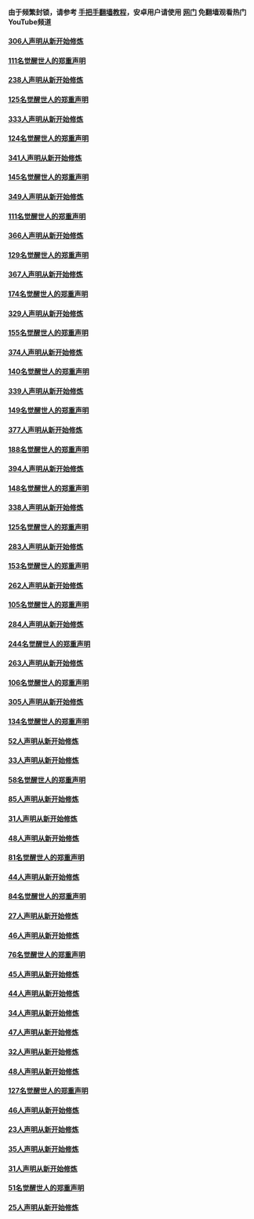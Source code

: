 #### 由于频繁封锁，请参考 [手把手翻墙教程](https://github.com/gfw-breaker/guides/wiki/)，安卓用户请使用 [网门](https://github.com/gfw-breaker/nogfw/blob/master/dl.md?t=07151701) 免翻墙观看热门YouTube频道 

#### [306人声明从新开始修炼](../pages/91/428076.md?t=07151701) 

#### [111名觉醒世人的郑重声明](../pages/91/428075.md?t=07151701) 

#### [238人声明从新开始修炼](../pages/91/427767.md?t=07151701) 

#### [125名觉醒世人的郑重声明](../pages/91/427766.md?t=07151701) 

#### [333人声明从新开始修炼](../pages/91/427525.md?t=07151701) 

#### [124名觉醒世人的郑重声明](../pages/91/427524.md?t=07151701) 

#### [341人声明从新开始修炼](../pages/91/427255.md?t=07151701) 

#### [145名觉醒世人的郑重声明](../pages/91/427254.md?t=07151701) 

#### [349人声明从新开始修炼](../pages/91/426969.md?t=07151701) 

#### [111名觉醒世人的郑重声明](../pages/91/426968.md?t=07151701) 

#### [366人声明从新开始修炼](../pages/91/426737.md?t=07151701) 

#### [129名觉醒世人的郑重声明](../pages/91/426736.md?t=07151701) 

#### [367人声明从新开始修炼](../pages/91/426421.md?t=07151701) 

#### [174名觉醒世人的郑重声明](../pages/91/426420.md?t=07151701) 

#### [329人声明从新开始修炼](../pages/91/426139.md?t=07151701) 

#### [155名觉醒世人的郑重声明](../pages/91/426138.md?t=07151701) 

#### [374人声明从新开始修炼](../pages/91/425811.md?t=07151701) 

#### [140名觉醒世人的郑重声明](../pages/91/425810.md?t=07151701) 

#### [339人声明从新开始修炼](../pages/91/425690.md?t=07151701) 

#### [149名觉醒世人的郑重声明](../pages/91/425689.md?t=07151701) 

#### [377人声明从新开始修炼](../pages/91/424867.md?t=07151701) 

#### [188名觉醒世人的郑重声明](../pages/91/424866.md?t=07151701) 

#### [394人声明从新开始修炼](../pages/91/423914.md?t=07151701) 

#### [148名觉醒世人的郑重声明](../pages/91/423913.md?t=07151701) 

#### [338人声明从新开始修炼](../pages/91/423540.md?t=07151701) 

#### [125名觉醒世人的郑重声明](../pages/91/423539.md?t=07151701) 

#### [283人声明从新开始修炼](../pages/91/423296.md?t=07151701) 

#### [153名觉醒世人的郑重声明](../pages/91/423295.md?t=07151701) 

#### [262人声明从新开始修炼](../pages/91/423004.md?t=07151701) 

#### [105名觉醒世人的郑重声明](../pages/91/423003.md?t=07151701) 

#### [284人声明从新开始修炼](../pages/91/422707.md?t=07151701) 

#### [244名觉醒世人的郑重声明](../pages/91/422706.md?t=07151701) 

#### [263人声明从新开始修炼](../pages/91/422553.md?t=07151701) 

#### [106名觉醒世人的郑重声明](../pages/91/422552.md?t=07151701) 

#### [305人声明从新开始修炼](../pages/91/422153.md?t=07151701) 

#### [134名觉醒世人的郑重声明](../pages/91/422152.md?t=07151701) 

#### [52人声明从新开始修炼](../pages/91/421846.md?t=07151701) 

#### [33人声明从新开始修炼](../pages/91/421804.md?t=07151701) 

#### [58名觉醒世人的郑重声明](../pages/91/421845.md?t=07151701) 

#### [85人声明从新开始修炼](../pages/91/421769.md?t=07151701) 

#### [31人声明从新开始修炼](../pages/91/421763.md?t=07151701) 

#### [48人声明从新开始修炼](../pages/91/421605.md?t=07151701) 

#### [81名觉醒世人的郑重声明](../pages/91/421656.md?t=07151701) 

#### [44人声明从新开始修炼](../pages/91/421544.md?t=07151701) 

#### [84名觉醒世人的郑重声明](../pages/91/421543.md?t=07151701) 

#### [27人声明从新开始修炼](../pages/91/421465.md?t=07151701) 

#### [46人声明从新开始修炼](../pages/91/421454.md?t=07151701) 

#### [76名觉醒世人的郑重声明](../pages/91/421453.md?t=07151701) 

#### [45人声明从新开始修炼](../pages/91/421452.md?t=07151701) 

#### [44人声明从新开始修炼](../pages/91/421422.md?t=07151701) 

#### [34人声明从新开始修炼](../pages/91/421322.md?t=07151701) 

#### [47人声明从新开始修炼](../pages/91/421264.md?t=07151701) 

#### [32人声明从新开始修炼](../pages/91/421225.md?t=07151701) 

#### [48人声明从新开始修炼](../pages/91/421202.md?t=07151701) 

#### [127名觉醒世人的郑重声明](../pages/91/421224.md?t=07151701) 

#### [46人声明从新开始修炼](../pages/91/421203.md?t=07151701) 

#### [23人声明从新开始修炼](../pages/91/421138.md?t=07151701) 

#### [35人声明从新开始修炼](../pages/91/421122.md?t=07151701) 

#### [31人声明从新开始修炼](../pages/91/421081.md?t=07151701) 

#### [51名觉醒世人的郑重声明](../pages/91/421080.md?t=07151701) 

#### [25人声明从新开始修炼](../pages/91/421020.md?t=07151701) 

